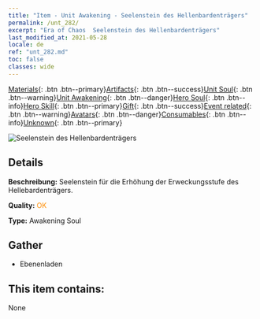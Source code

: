 ```yaml
---
title: "Item - Unit Awakening - Seelenstein des Hellenbardenträgers"
permalink: /unt_282/
excerpt: "Era of Chaos  Seelenstein des Hellenbardenträgers"
last_modified_at: 2021-05-28
locale: de
ref: "unt_282.md"
toc: false
classes: wide
---
```

 [Materials](/ItemsDE/){: .btn .btn--primary}[Artifacts](/ItemsDE/Artifacts/){: .btn .btn--success}[Unit Soul](/ItemsDE/UnitSoul/){: .btn .btn--warning}[Unit Awakening](/ItemsDE/UnitAwakening/){: .btn .btn--danger}[Hero Soul](/ItemsDE/HeroSoul/){: .btn .btn--info}[Hero Skill](/ItemsDE/HeroSkill/){: .btn .btn--primary}[Gift](/ItemsDE/Gift/){: .btn .btn--success}[Event related](/ItemsDE/Events/){: .btn .btn--warning}[Avatars](/ItemsDE/Avatars/){: .btn .btn--danger}[Consumables](/ItemsDE/Consumables/){: .btn .btn--info}[Unknown](/ItemsDE/Unknown/){: .btn .btn--primary}

 ![Seelenstein des Hellenbardenträgers](/images/u/tia_jibing.jpg)

## Details
 **Beschreibung:** Seelenstein für die Erhöhung der Erweckungsstufe des Hellebardenträgers.

 **Quality:** <span style="color: #FF8C00">OK</span>

 **Type:** Awakening Soul

## Gather

*    Ebenenladen 

## This item contains:

  None

